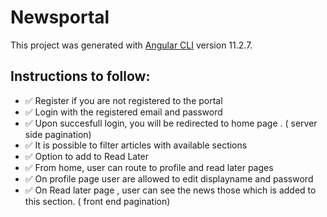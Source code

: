 # Newsportal

This project was generated with [Angular CLI](https://github.com/angular/angular-cli) version 11.2.7.

## Instructions to follow:
* ✅ Register if you are not registered to the portal
* ✅ Login with the registered email and password
* ✅ Upon succesfull login, you will be redirected to home page . ( server side pagination)
* ✅ It is possible to filter articles with available sections
* ✅ Option to add to Read Later
* ✅ From home, user can route to profile and read later pages
* ✅ On profile page user are allowed to edit displayname and password
* ✅ On Read later page , user can see the news those which is added to this section. ( front end pagination)


